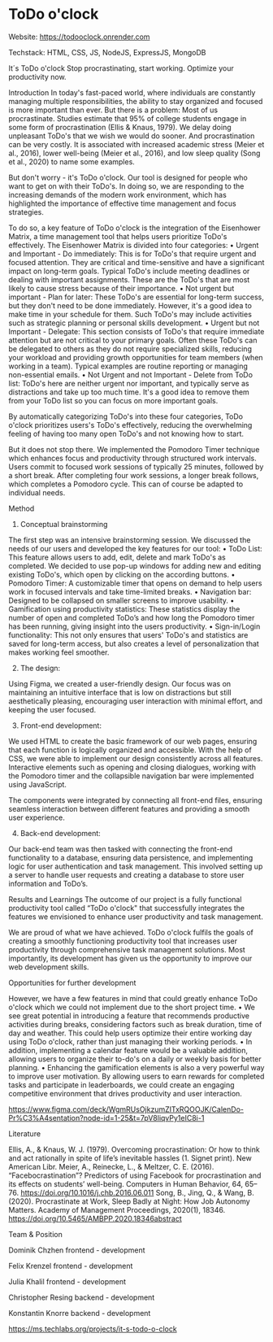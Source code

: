 # ToDo o'clock

Website: https://todooclock.onrender.com

Techstack: HTML, CSS, JS, NodeJS, ExpressJS, MongoDB

It´s ToDo o'clock
Stop procrastinating, start working. Optimize your productivity now.

Introduction
In today's fast-paced world, where individuals are constantly managing multiple responsibilities, the ability to stay organized and focused is more important than ever. But there is a problem: Most of us procrastinate. Studies estimate that 95% of college students engage in some form of procrastination (Ellis & Knaus, 1979). We delay doing unpleasant ToDo's that we wish we would do sooner. And procrastination can be very costly. It is associated with increased academic stress (Meier et al., 2016), lower well-being (Meier et al., 2016), and low sleep quality (Song et al., 2020) to name some examples.

But don't worry - it's ToDo o'clock. Our tool is designed for people who want to get on with their ToDo's. In doing so, we are responding to the increasing demands of the modern work environment, which has highlighted the importance of effective time management and focus strategies.

To do so, a key feature of ToDo o'clock is the integration of the Eisenhower Matrix, a time management tool that helps users prioritize ToDo's effectively. The Eisenhower Matrix is divided into four categories:
•	Urgent and Important - Do immediately: 
This is for ToDo's that require urgent and focused attention. They are critical and time-sensitive and have a significant impact on long-term goals. Typical ToDo's include meeting deadlines or dealing with important assignments. These are the ToDo's that are most likely to cause stress because of their importance.
•	Not urgent but important - Plan for later: 
These ToDo's are essential for long-term success, but they don't need to be done immediately. However, it's a good idea to make time in your schedule for them. Such ToDo's may include activities such as strategic planning or personal skills development.
•	Urgent but not Important - Delegate: 
This section consists of ToDo's that require immediate attention but are not critical to your primary goals. Often these ToDo's can be delegated to others as they do not require specialized skills, reducing your workload and providing growth opportunities for team members (when working in a team). Typical examples are routine reporting or managing non-essential emails. 
•	Not Urgent and not Important - Delete from ToDo list: 
ToDo's here are neither urgent nor important, and typically serve as distractions and take up too much time. It's a good idea to remove them from your ToDo list so you can focus on more important goals. 

By automatically categorizing ToDo's into these four categories, ToDo o'clock prioritizes users's ToDo's effectively, reducing the overwhelming feeling of having too many open ToDo's and not knowing how to start.

But it does not stop there. We implemented the Pomodoro Timer technique which enhances focus and productivity through structured work intervals. Users commit to focused work sessions of typically 25 minutes, followed by a short break. After completing four work sessions, a longer break follows, which completes a Pomodoro cycle. This can of course be adapted to individual needs. 

Method 
1. Conceptual brainstorming

The first step was an intensive brainstorming session. We discussed the needs of our users and developed the key features for our tool:
•	ToDo List: This feature allows users to add, edit, delete and mark ToDo's as completed. We decided to use pop-up windows for adding new and editing existing ToDo's, which open by clicking on the according buttons. 
•	Pomodoro Timer: A customizable timer that opens on demand to help users work in focused intervals and take time-limited breaks. 
•	Navigation bar: Designed to be collapsed on smaller screens to improve usability.
•	Gamification using productivity statistics: These statistics display the number of open and completed ToDo’s and how long the Pomodoro timer has been running, giving insight into the users productivity.
•	Sign-in/Login functionality: This not only ensures that users' ToDo's and statistics are saved for long-term access, but also creates a level of personalization that makes working feel smoother.

2. The design:

Using Figma, we created a user-friendly design. Our focus was on maintaining an intuitive interface that is low on distractions but still aesthetically pleasing, encouraging user interaction with minimal effort, and keeping the user focused.

3. Front-end development:

We used HTML to create the basic framework of our web pages, ensuring that each function is logically organized and accessible. With the help of CSS, we were able to implement our design consistently across all features. Interactive elements such as opening and closing dialogues, working with the Pomodoro timer and the collapsible navigation bar were implemented using JavaScript.

The components were integrated by connecting all front-end files, ensuring seamless interaction between different features and providing a smooth user experience.

4. Back-end development:

Our back-end team was then tasked with connecting the front-end functionality to a database, ensuring data persistence, and implementing logic for user authentication and task management. This involved setting up a server to handle user requests and creating a database to store user information and ToDo’s.

Results and Learnings
The outcome of our project is a fully functional productivity tool called “ToDo o'clock" that successfully integrates the features we envisioned to enhance user productivity and task management.

We are proud of what we have achieved. ToDo o'clock fulfils the goals of creating a smoothly functioning productivity tool that increases user productivity through comprehensive task management solutions. Most importantly, its development has given us the opportunity to improve our web development skills. 

Opportunities for further development

However, we have a few features in mind that could greatly enhance ToDo o'clock which we could not implement due to the short project time. 
•	We see great potential in introducing a feature that recommends productive activities during breaks, considering factors such as break duration, time of day and weather. This could help users optimize their entire working day using ToDo o'clock, rather than just managing their working periods.
•	In addition, implementing a calendar feature would be a valuable addition, allowing users to organize their to-do's on a daily or weekly basis for better planning.
•	Enhancing the gamification elements is also a very powerful way to improve user motivation. By allowing users to earn rewards for completed tasks and participate in leaderboards, we could create an engaging competitive environment that drives productivity and user interaction.

https://www.figma.com/deck/WgmRUsOjkzumZITxRQOOJK/CalenDo-Pr%C3%A4sentation?node-id=1-25&t=7pV8liqvPy1eIC8i-1

Literature

Ellis, A., & Knaus, W. J. (1979). Overcoming procrastination: Or how to think and act rationally in spite of life’s inevitable hassles (1. Signet print). New American Libr.
Meier, A., Reinecke, L., & Meltzer, C. E. (2016). “Facebocrastination”? Predictors of using Facebook for procrastination and its effects on students’ well-being. Computers in Human Behavior, 64, 65–76. https://doi.org/10.1016/j.chb.2016.06.011
Song, B., Jing, Q., & Wang, B. (2020). Procrastinate at Work, Sleep Badly at Night: How Job Autonomy Matters. Academy of Management Proceedings, 2020(1), 18346. https://doi.org/10.5465/AMBPP.2020.18346abstract

Team & Position

Dominik Chzhen 	frontend - development

Felix Krenzel 		frontend - development

Julia Khalil		frontend - development

Christopher Resing 	backend - development

Konstantin Knorre 	backend - development

https://ms.techlabs.org/projects/it-s-todo-o-clock
